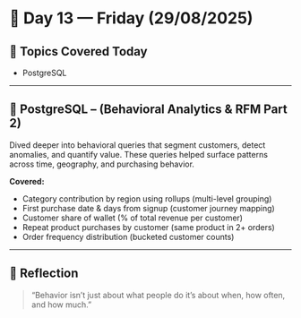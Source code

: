 # 📅 Day 13 — Friday (29/08/2025)

## 🧭 Topics Covered Today
- PostgreSQL

---
## 🐘 PostgreSQL – (Behavioral Analytics & RFM Part 2)
Dived deeper into behavioral queries that segment customers, detect anomalies, and quantify value. These queries helped surface patterns across time, geography, and purchasing behavior.

**Covered:**
- Category contribution by region using rollups (multi-level grouping)
- First purchase date & days from signup (customer journey mapping)
- Customer share of wallet (% of total revenue per customer)
- Repeat product purchases by customer (same product in 2+ orders)
- Order frequency distribution (bucketed customer counts)
---

## 🌱 Reflection  
> “Behavior isn’t just about what people do it’s about when, how often, and how much.”

